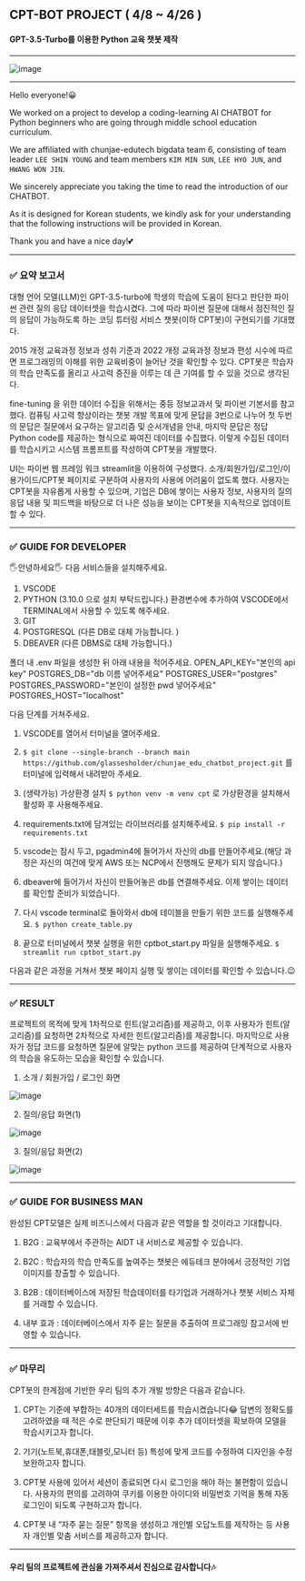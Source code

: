 ## CPT-BOT PROJECT ( 4/8 ~ 4/26 )
#### GPT-3.5-Turbo를 이용한 Python 교육 챗봇 제작
---
![image](https://github.com/glassesholder/chunjae_edu_chatbot_project/assets/150658909/dcfc0e4c-9102-4b39-8f37-f0e1b420980c)

---

Hello everyone!😀

We worked on a project to develop a coding-learning AI CHATBOT for Python beginners who are going through middle school education curriculum.

We are affiliated with chunjae-edutech bigdata team 6, consisting of team leader `LEE SHIN YOUNG` and team members `KIM MIN SUN`, `LEE HYO JUN`, and `HWANG WON JIN`.

We sincerely appreciate you taking the time to read the introduction of our CHATBOT.

As it is designed for Korean students, we kindly ask for your understanding that the following instructions will be provided in Korean.

Thank you and have a nice day!💕

---
### ✅ 요약 보고서
>
대형 언어 모델(LLM)인 GPT-3.5-turbo에 학생의 학습에 도움이 된다고 판단한 파이썬 관련 질의 응답 데이터셋을 학습시켰다. 그에 따라 파이썬 질문에 대해서 점진적인 질의 응답이 가능하도록 하는 코딩 튜터링 서비스 챗봇(이하 CPT봇)이 구현되기를 기대했다.

2015 개정 교육과정 정보과 성취 기준과 2022 개정 교육과정 정보과 편성 시수에 따르면 프로그래밍의 이해를 위한 교육비중이 늘어난 것을 확인할 수 있다. CPT봇은 학습자의 학습 만족도를 올리고 사고력 증진을 이루는 데 큰 기여를 할 수 있을 것으로 생각된다.

fine-tuning 을 위한 데이터 수집을 위해서는 중등 정보교과서 및 파이썬 기본서를 참고했다. 컴퓨팅 사고력 향상이라는 챗봇 개발 목표에 맞게 문답을 3번으로 나누어 첫 두번의 문답은 질문에서 요구하는 알고리즘 및 순서개념을 안내, 마지막 문답은 정답 Python code를 제공하는 형식으로 짜여진 데이터를 수집했다. 이렇게 수집된 데이터를 학습시키고 시스템 프롬프트를 작성하여 CPT봇을 개발했다. 

UI는 파이썬 웹 프레임 워크 streamlit을 이용하여 구성했다. 소개/회원가입/로그인/이용가이드/CPT봇 페이지로 구분하여 사용자의 사용에 어려움이 없도록 했다. 사용자는 CPT봇을 자유롭게 사용할 수 있으며, 기업은 DB에 쌓이는 사용자 정보, 사용자의 질의응답 내용 및 피드백을 바탕으로 더 나은 성능을 보이는 CPT봇을 지속적으로 업데이트 할 수 있다.

---
### ✅ GUIDE FOR DEVELOPER

🖐안녕하세요🖐
다음 서비스들을 설치해주세요.
>
1. VSCODE
2. PYTHON (3.10.0 으로 설치 부탁드립니다.)
환경변수에 추가하여 VSCODE에서 TERMINAL에서 사용할 수 있도록 해주세요.
4. GIT
5. POSTGRESQL (다른 DB로 대체 가능합니다. )
6. DBEAVER (다른 DBMS로 대체 가능합니다.)

폴더 내 .env 파일을 생성한 뒤 아래 내용을 적어주세요.
OPEN_API_KEY="본인의 api key"
POSTGRES_DB="db 이름 넣어주세요"
POSTGRES_USER="postgres"
POSTGRES_PASSWORD="본인이 설정한 pwd 넣어주세요"
POSTGRES_HOST="localhost"

다음 단계를 거쳐주세요.


1. VSCODE를 열어서 터미널을 열어주세요.

2. ```$ git clone --single-branch --branch main https://github.com/glassesholder/chunjae_edu_chatbot_project.git```
를 터미널에 입력해서 내려받아 주세요.

3. (생략가능) 가상환경 설치
```$ python venv -m venv cpt```
로 가상환경을 설치해서 활성화 후 사용해주세요.

4. requirements.txt에 담겨있는 라이브러리를 설치해주세요.
```$ pip install -r requirements.txt```

5. vscode는 잠시 두고, pgadmin4에 들어가서 자신의 db를 만들어주세요.(해당 과정은 자신의 여건에 맞게 AWS 또는 NCP에서 진행해도 문제가 되지 않습니다.)

6. dbeaver에 들어가서 자신이 만들어놓은 db를 연결해주세요. 이제 쌓이는 데이터를 확인할 준비가 되었습니다.

7. 다시 vscode terminal로 돌아와서 db에 테이블을 만들기 위한 코드를 실행해주세요.
```$ python create_table.py```

8. 끝으로 터미널에서 챗봇 실행을 위한 cptbot_start.py 파일을 실행해주세요.
```$ streamlit run cptbot_start.py```

다음과 같은 과정을 거쳐서 챗봇 페이지 실행 및 쌓이는 데이터를 확인할 수 있습니다.😉

---
### ✅ RESULT

>
프로젝트의 목적에 맞게 1차적으로 힌트(알고리즘)를 제공하고, 이후 사용자가 힌트(알고리즘)를 요청하면 2차적으로 자세한 힌트(알고리즘)를 제공합니다. 마지막으로 사용자가 정답 코드를 요청하면 질문에 알맞는 python 코드를 제공하여 단계적으로 사용자의 학습을 유도하는 모습을 확인할 수 있습니다.

1. 소개 / 회원가입 / 로그인 화면

![image](https://github.com/glassesholder/chunjae_edu_chatbot_project/assets/150658909/aacb10db-7b5a-4c0f-947f-12f44dd53fc3)

2. 질의/응답 화면(1)

![image](https://github.com/glassesholder/chunjae_edu_chatbot_project/assets/150658909/45c146c8-bbc9-49b1-95f3-d77fbe3b3058)

3. 질의/응답 화면(2)

![image](https://github.com/glassesholder/chunjae_edu_chatbot_project/assets/150658909/7dc5229f-82a5-4e45-9c55-87c16a0e8ba7)

---
### ✅ GUIDE FOR BUSINESS MAN

완성된 CPT모델은 실제 비즈니스에서 다음과 같은 역할을 할 것이라고 기대합니다.

1. B2G : 교육부에서 주관하는 AIDT 내 서비스로 제공할 수 있습니다.

2. B2C : 학습자의 학습 만족도를 높여주는 챗봇은 에듀테크 분야에서 긍정적인 기업이미지를 창출할 수 있습니다.

3. B2B : 데이터베이스에 저장된 학습데이터를 타기업과 거래하거나 챗봇 서비스 자체를 거래할 수 있습니다.

4. 내부 효과 : 데이터베이스에서 자주 묻는 질문을 추출하여 프로그래밍 참고서에 반영할 수 있습니다.

---
### ✅ 마무리

CPT봇의 한계점에 기반한 우리 팀의 추가 개발 방향은 다음과 같습니다.

1. CPT는 기준에 부합하는 40개의 데이터세트를 학습시켰습니다😂 답변의 정확도를 고려하였을 때 적은 수로 판단되기 때문에 이후 추가 데이터셋을 확보하여 모델을 학습시키고자 합니다.

2. 기기(노트북,휴대폰,태블릿,모니터 등) 특성에 맞게 코드를 수정하여 디자인을 수정 보완하고자 합니다.
  
4. CPT봇 사용에 있어서 세션이 종료되면 다시 로그인을 해야 하는 불편함이 있습니다. 사용자의 편의를 고려하여 쿠키를 이용한 아이디와 비밀번호 기억을 통해 자동 로그인이 되도록 구현하고자 합니다.

5. CPT봇 내 “자주 묻는 질문” 항목을 생성하고 개인별 오답노트를 제작하는 등 사용자 개인별 맞춤 서비스를 제공하고자 합니다.

---

#### 우리 팀의 프로젝트에 관심을 가져주셔서 진심으로 감사합니다🎶
